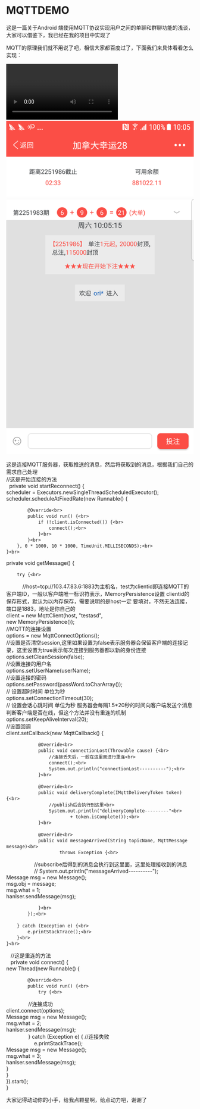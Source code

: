 # MQTTDEMO
这是一篇关于Android 端使用MQTT协议实现用户之间的单聊和群聊功能的浅谈，大家可以借鉴下，我已经在我的项目中实现了

MQTT的原理我们就不用说了吧，相信大家都百度过了，下面我们来具体看看怎么实现：<br>

![闪电侠](https://github.com/FlashQin/MySendGift/blob/master/device-2018-02-23-173343.mp4)
![闪电侠](https://github.com/FlashQin/MySendGift/blob/master/device-2018-02-24-100530.png)

这是连接MQTT服务器，获取推送的消息，然后将获取到的消息，根据我们自己的需求自己处理<br>
//这是开始连接的方法<br>
   private void startReconnect() {<br>
        scheduler = Executors.newSingleThreadScheduledExecutor();<br>
        scheduler.scheduleAtFixedRate(new Runnable() {<br>

            @Override<br>
            public void run() {<br>
                if (!client.isConnected()) {<br>
                    connect();<br>
                }<br>
            }<br>
        }, 0 * 1000, 10 * 1000, TimeUnit.MILLISECONDS);<br>
    }<br>
 private void getMessage() {<br>

        try {<br>
            //host=tcp://103.47.83.6:1883为主机名，test为clientid即连接MQTT的客户端ID，一般以客户端唯一标识符表示，MemoryPersistence设置             clientid的保存形式，默认为以内存保存，需要说明的是host一定 要填对，不然无法连接，端口是1883，地址是你自己的<br>
            client = new MqttClient(host, "testasd",<br>
                    new MemoryPersistence());<br>
            //MQTT的连接设置<br>
            options = new MqttConnectOptions();<br>
            //设置是否清空session,这里如果设置为false表示服务器会保留客户端的连接记录，这里设置为true表示每次连接到服务器都以新的身份连接<br>
            options.setCleanSession(false);<br>
            //设置连接的用户名<br>
            options.setUserName(userName);<br>
            //设置连接的密码<br>
            options.setPassword(passWord.toCharArray());<br>
            // 设置超时时间 单位为秒<br>
            options.setConnectionTimeout(30);<br>
            // 设置会话心跳时间 单位为秒 服务器会每隔1.5*20秒的时间向客户端发送个消息判断客户端是否在线，但这个方法并没有重连的机制<br>
            options.setKeepAliveInterval(20);<br>
            //设置回调<br>
            client.setCallback(new MqttCallback() {<br>

                @Override<br>
                public void connectionLost(Throwable cause) {<br>
                    //连接丢失后，一般在这里面进行重连<br>
                    connect();<br>
                    System.out.println("connectionLost----------");<br>
                }<br>

                @Override<br>
                public void deliveryComplete(IMqttDeliveryToken token) {<br>
                    //publish后会执行到这里<br>
                    System.out.println("deliveryComplete---------"<br>
                            + token.isComplete());<br>
                }<br>

                @Override<br>
                public void messageArrived(String topicName, MqttMessage message)<br>
                        throws Exception {<br>
                    //subscribe后得到的消息会执行到这里面，这里处理接收到的消息<br>
                    // System.out.println("messageArrived----------");<br>
                    Message msg = new Message();<br>
                    msg.obj = message;<br>
                    msg.what = 1;<br>
                    hanlser.sendMessage(msg);<br>

                }<br>
            });<br>

        } catch (Exception e) {<br>
            e.printStackTrace();<br>
        }<br>
    }<br>
    //这是重连的方法<br>
    private void connect() {<br>
        new Thread(new Runnable() {<br>

            @Override<br>
            public void run() {<br>
                try {<br>
                //连接成功<br>
                    client.connect(options);<br>
                    Message msg = new Message();<br>
                    msg.what = 2;<br>
                    hanlser.sendMessage(msg);<br>
                } catch (Exception e) { //连接失败<br>
                    e.printStackTrace();<br>
                    Message msg = new Message();<br>
                    msg.what = 3;<br>
                    hanlser.sendMessage(msg);<br>
                }<br>
            }<br>
        }).start();<br>
    }<br>

大家记得动动你的小手，给我点颗星啊，给点动力吧，谢谢了<br>

